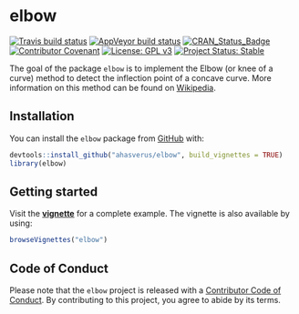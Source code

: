
<!-- README.md is generated from README.Rmd. Please edit that file -->

# elbow

<!-- badges: start -->

[![Travis build
status](https://travis-ci.com/ahasverus/elbow.svg?branch=master)](https://travis-ci.com/ahasverus/elbow)
[![AppVeyor build
status](https://ci.appveyor.com/api/projects/status/github/ahasverus/elbow?branch=master&svg=true)](https://ci.appveyor.com/project/ahasverus/elbow)
[![CRAN\_Status\_Badge](https://www.r-pkg.org/badges/version/elbow)](https://cran.r-project.org/package=elbow)
[![Contributor
Covenant](https://img.shields.io/badge/Contributor%20Covenant-v2.0%20adopted-ff69b4.svg)](code_of_conduct.md)
[![License: GPL
v3](https://img.shields.io/badge/License-GPLv3-blue.svg)](https://www.gnu.org/licenses/gpl-3.0)
[![Project Status:
Stable](https://img.shields.io/badge/lifecycle-stable-brightgreen.svg)](https://www.tidyverse.org/lifecycle/#stable)
<!-- badges: end -->

The goal of the package `elbow` is to implement the Elbow (or knee of a
curve) method to detect the inflection point of a concave curve. More
information on this method can be found on
[Wikipedia](https://en.wikipedia.org/wiki/Elbow_method_\(clustering\)).

## Installation

You can install the `elbow` package from
[GitHub](https://github.com/ahasverus/elbow) with:

``` r
devtools::install_github("ahasverus/elbow", build_vignettes = TRUE)
library(elbow)
```

## Getting started

Visit the
[**vignette**](https://nicolascasajus.fr/elbow/articles/introduction.html)
for a complete example. The vignette is also available by using:

``` r
browseVignettes("elbow")
```

## Code of Conduct

Please note that the `elbow` project is released with a [Contributor
Code of
Conduct](https://contributor-covenant.org/version/2/0/CODE_OF_CONDUCT.html).
By contributing to this project, you agree to abide by its terms.
